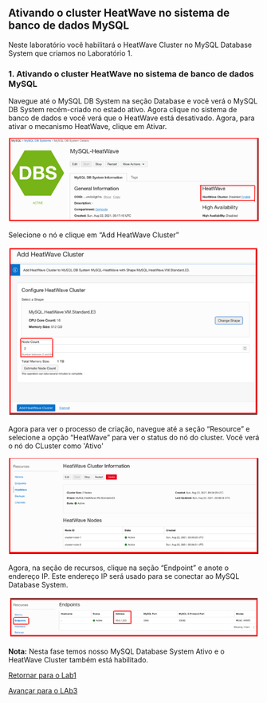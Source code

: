 ## Ativando o cluster HeatWave no sistema de banco de dados MySQL

Neste laboratório você habilitará o HeatWave Cluster no MySQL Database System que criamos no Laboratório 1.

### 1. Ativando o cluster HeatWave no sistema de banco de dados MySQL

Navegue até o MySQL DB System na seção Database e você verá o MySQL DB System recém-criado no estado ativo. Agora clique no sistema de banco de dados e você verá que o HeatWave está desativado. Agora, para ativar o mecanismo HeatWave, clique em Ativar.

![_](./Images/IMG_001.PNG)

Selecione o nó e clique em “Add HeatWave Cluster”

![_](./Images/IMG_002.PNG)

Agora para ver o processo de criação, navegue até a seção “Resource” e selecione a opção “HeatWave” para ver o status do nó do cluster. Você verá o nó do CLuster como 'Ativo'

![_](./Images/IMG_003.PNG)

Agora, na seção de recursos, clique na seção “Endpoint” e anote o endereço IP. Este endereço IP será usado para se conectar ao MySQL Database System.

![_](./Images/IMG_004.PNG)

**Nota:** Nesta fase temos nosso MySQL Database System Ativo e o HeatWave Cluster também está habilitado.

[Retornar para o Lab1](https://github.com/CeInnovationTeam/Labs-TDC/tree/main/Lab.%20%235%20-%20Heatwave/LAB1)

[Avançar para o LAb3](https://github.com/CeInnovationTeam/Labs-TDC/tree/main/Lab.%20%235%20-%20Heatwave/LAB3)




